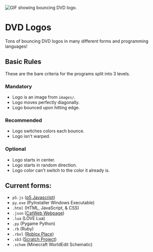 ![GIF showing bouncing DVD logo.](https://github.com/user-attachments/assets/af004edd-e318-40ca-9cfe-9c78aae6d11f)
# DVD Logos
Tons of bouncing DVD logos in many different forms and programming languages!

## Basic Rules
These are the bare criteria for the programs split into 3 levels.

### Mandatory
- Logo is an image from `images/`.
- Logo moves perfectly diagonally.
- Logo bounced upon hitting edge.

### Recommended
- Logo switches colors each bounce.
- Logo isn't warped.

### Optional
- Logo starts in center.
- Logo starts in random direction.
- Logo color can't switch to the color it already is.

## Current forms:
- `p5.js` ([p5 Javascript](https://editor.p5js.org/ehan.nayif/full/61O4kyaYw))
- `py.exe` (PyInstaller Windows Executable)
- `.html` (HTML, JavaScript, & CSS)
- `.json` ([CatWeb Webpage](https://www.roblox.com/games/16855862021/CatWeb-Make-a-Website))
- `.lua` (LÖVE Lua)
- `.py` (Pygame Python)
- `.rb` (Ruby)
- `.rbxl` ([Roblox Place](https://www.roblox.com/games/74258950827465/DVD-Logo))
- `.sb3` ([Scratch Project](https://scratch.mit.edu/projects/1154557693/))
- `.schem` (Minecraft WorldEdit Schematic)
